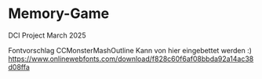 # Memory-Game 
DCI Project March 2025

Fontvorschlag CCMonsterMashOutline
Kann von hier eingebettet werden :)
https://www.onlinewebfonts.com/download/f828c60f6af08bbda92a14ac38d08ffa
